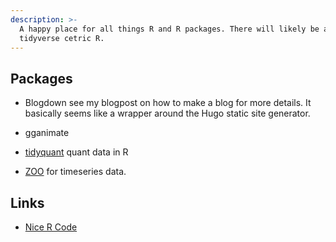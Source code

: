 ```yaml
---
description: >-
  A happy place for all things R and R packages. There will likely be a heavy emphasis on
  tidyverse cetric R.
---
```



## Packages

* Blogdown
see my blogpost on how to make a blog for more details. It basically seems like a wrapper around the Hugo static site generator.

* gganimate

* [tidyquant](https://cran.r-project.org/web/packages/tidyquant/vignettes/TQ01-core-functions-in-tidyquant.html) 
quant data in R

* [ZOO](https://cran.r-project.org/web/packages/zoo/index.html) for timeseries data.


## Links
* [Nice R Code](https://nicercode.github.io/blog/2013-04-05-projects/)
